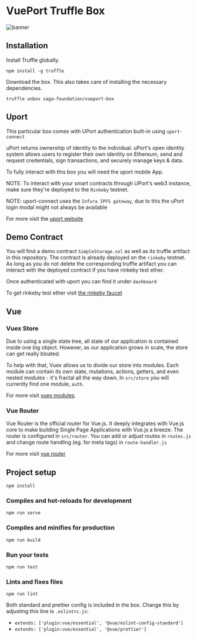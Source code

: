 # VuePort Truffle Box
![banner](https://github.com/saga-foundation/vueport-box/blob/master/loading-banner.png)

## Installation
Install Truffle globally.

`npm install -g truffle`

Download the box. This also takes care of installing the necessary dependencies.

`truffle unbox saga-foundation/vueport-box
`
## Uport 
This particular box comes with UPort authentication built-in using `uport-connect` 

uPort returns ownership of identity to the individual. uPort's open identity system allows users to register their own identity on Ethereum, send and request credentials, sign transactions, and securely manage keys & data.

To fully interact with this box you will need the uport mobile App.

NOTE: To interact with your smart contracts through UPort's web3 instance, make sure they're deployed to the `Rinkeby` testnet.

NOTE: uport-connect uses the `Infura IPFS gateway`, due to this the uPort login modal might not always be available

For more visit the [uport website](https://www.uport.me/)

## Demo Contract 

You will find a demo contract `SimpleStorage.sol` as well as its truffle artifact in this repository. The contract is already deployed on the `rinkeby` testnet. As long as you do not delete the corresponding truffle artifact you can interact with the deployed contract if you have rinkeby test ether. 

Once authenticated with uport you can find it under `dashboard`

To get rinkeby test ether visit [the rinkeby faucet](https://faucet.rinkeby.io/)

## Vue

### Vuex Store 

Due to using a single state tree, all state of our application is contained inside one big object. However, as our application grows in scale, the store can get really bloated.

To help with that, Vuex allows us to divide our store into modules. Each module can contain its own state, mutations, actions, getters, and even nested modules - it's fractal all the way down. In `src/store` you will currently find one module, `auth`.

For more visit [vuex modules](https://vuex.vuejs.org/guide/modules.html).

### Vue Router 

Vue Router is the official router for Vue.js. It deeply integrates with Vue.js core to make building Single Page Applications with Vue.js a breeze. 
The router is configured in `src/router`. You can add or adjust routes in `routes.js` and change route handling (eg. for meta tags) in `route-handler.js`

For more visit [vue router](https://router.vuejs.org/)

## Project setup
```
npm install
```

### Compiles and hot-reloads for development
```
npm run serve
```

### Compiles and minifies for production
```
npm run build
```

### Run your tests
```
npm run test
```

### Lints and fixes files
```
npm run lint
```
Both standard and prettier config is included in the box. 
Change this by adjusting this line is `.eslintrc.js`: 
 *  `extends: ['plugin:vue/essential', '@vue/eslint-config-standard']`
 *  `extends: ['plugin:vue/essential', '@vue/prettier']`
